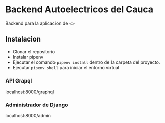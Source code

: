 # Backend Autoelectricos del Cauca

Backend para la aplicacion de <<Autoelectricos del Cauca>>

## Instalacion

* Clonar el repositorio
* Instalar pipenv
* Ejecutar el comando `pipenv install` dentro de la carpeta del proyecto.
* Ejecutar `pipenv shell` para iniciar el entorno virtual


### API Grapql

localhost:8000/graphql

### Administrador de Django

localhost:8000/admin